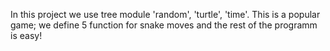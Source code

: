 In this project we use tree module 'random', 'turtle', 'time'.
This is a popular game; we define 5 function for snake moves and the rest of the programm is easy!
